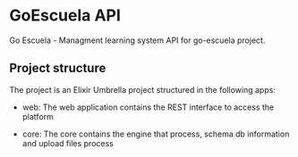 # GoEscuela API

Go Escuela - Managment learning system API for go-escuela project.

## Project structure

The project is an Elixir Umbrella project structured in the following apps:

- web: The web application contains the REST interface to access the platform

- core: The core contains the engine that process, schema db information and upload files process 
